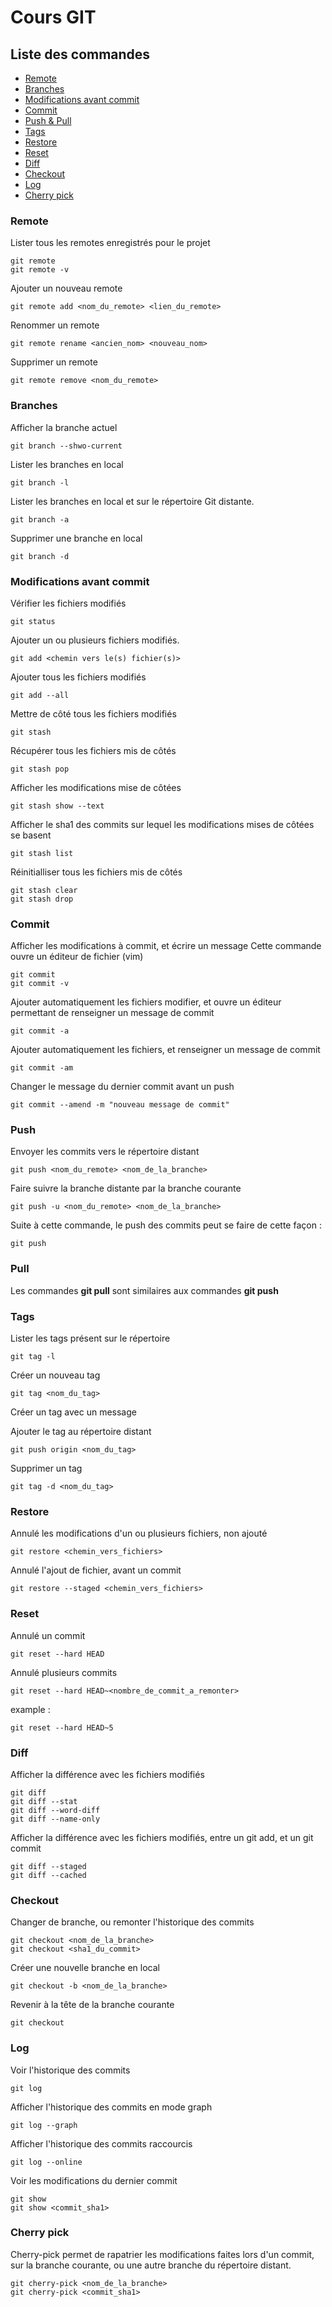 # Cours GIT

## Liste des commandes

- [Remote](#remote)
- [Branches](#branches)
- [Modifications avant commit](#modifications-avant-commit)
- [Commit](#commit)
- [Push & Pull](#push)
- [Tags](#tags)
- [Restore](#restore)
- [Reset](#reset)
- [Diff](#diff)
- [Checkout](#checkout)
- [Log](#log)
- [Cherry pick](#cherry-pick)


### Remote

Lister tous les remotes enregistrés pour le projet

    git remote
    git remote -v

Ajouter un nouveau remote

    git remote add <nom_du_remote> <lien_du_remote>

Renommer un remote

    git remote rename <ancien_nom> <nouveau_nom>

Supprimer un remote

    git remote remove <nom_du_remote>

### Branches

Afficher la branche actuel

    git branch --shwo-current

Lister les branches en local

    git branch -l

Lister les branches en local et sur le répertoire Git distante.

    git branch -a

Supprimer une branche en local

    git branch -d

### Modifications avant commit

Vérifier les fichiers modifiés

    git status

Ajouter un ou plusieurs fichiers modifiés.

    git add <chemin vers le(s) fichier(s)>

Ajouter tous les fichiers modifiés

    git add --all

Mettre de côté tous les fichiers modifiés

    git stash

Récupérer tous les fichiers mis de côtés

    git stash pop

Afficher les modifications mise de côtées

    git stash show --text

Afficher le sha1 des commits sur lequel les modifications mises de côtées se basent 

    git stash list

Réinitialliser tous les fichiers mis de côtés

    git stash clear
    git stash drop

### Commit

Afficher les modifications à commit, et écrire un message
Cette commande ouvre un éditeur de fichier (vim)

    git commit
    git commit -v

Ajouter automatiquement les fichiers modifier, et ouvre un éditeur permettant de renseigner un message de commit

    git commit -a

Ajouter automatiquement les fichiers, et renseigner un message de commit

    git commit -am

Changer le message du dernier commit avant un push

    git commit --amend -m "nouveau message de commit"

### Push

Envoyer les commits vers le répertoire distant

    git push <nom_du_remote> <nom_de_la_branche>

Faire suivre la branche distante par la branche courante

    git push -u <nom_du_remote> <nom_de_la_branche>

Suite à cette commande, le push des commits peut se faire de cette façon : 

    git push 

### Pull

Les commandes **git pull** sont similaires aux commandes **git push**

### Tags

Lister les tags présent sur le répertoire

    git tag -l

Créer un nouveau tag

    git tag <nom_du_tag>

Créer un tag avec un message

Ajouter le tag au répertoire distant

    git push origin <nom_du_tag>

Supprimer un tag

    git tag -d <nom_du_tag>

### Restore

Annulé les modifications d'un ou plusieurs fichiers, non ajouté

    git restore <chemin_vers_fichiers>

Annulé l'ajout de fichier, avant un commit

    git restore --staged <chemin_vers_fichiers>

### Reset

Annulé un commit  

    git reset --hard HEAD

Annulé plusieurs commits

    git reset --hard HEAD~<nombre_de_commit_a_remonter>

example :

    git reset --hard HEAD~5

### Diff

Afficher la différence avec les fichiers modifiés

    git diff
    git diff --stat
    git diff --word-diff
    git diff --name-only

Afficher la différence avec les fichiers modifiés, entre un git add, et un git commit

    git diff --staged
    git diff --cached


### Checkout

Changer de branche, ou remonter l'historique des commits

    git checkout <nom_de_la_branche>
    git checkout <sha1_du_commit>

Créer une nouvelle branche en local

    git checkout -b <nom_de_la_branche>

Revenir à la tête de la branche courante

    git checkout

### Log

Voir l'historique des commits

    git log

Afficher l'historique des commits en mode graph

    git log --graph

Afficher l'historique des commits raccourcis

    git log --online

Voir les modifications du dernier commit

    git show
    git show <commit_sha1>

### Cherry pick

Cherry-pick permet de rapatrier les modifications faites lors d'un commit, sur la branche courante, ou une autre branche du répertoire distant.

    git cherry-pick <nom_de_la_branche>
    git cherry-pick <commit_sha1>